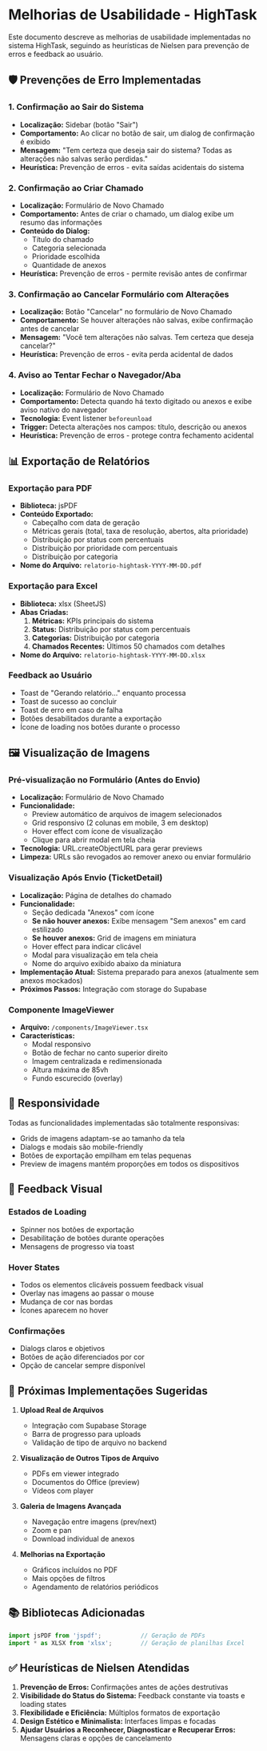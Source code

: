 # Melhorias de Usabilidade - HighTask

Este documento descreve as melhorias de usabilidade implementadas no sistema HighTask, seguindo as heurísticas de Nielsen para prevenção de erros e feedback ao usuário.

## 🛡️ Prevenções de Erro Implementadas

### 1. Confirmação ao Sair do Sistema
- **Localização:** Sidebar (botão "Sair")
- **Comportamento:** Ao clicar no botão de sair, um dialog de confirmação é exibido
- **Mensagem:** "Tem certeza que deseja sair do sistema? Todas as alterações não salvas serão perdidas."
- **Heurística:** Prevenção de erros - evita saídas acidentais do sistema

### 2. Confirmação ao Criar Chamado
- **Localização:** Formulário de Novo Chamado
- **Comportamento:** Antes de criar o chamado, um dialog exibe um resumo das informações
- **Conteúdo do Dialog:**
  - Título do chamado
  - Categoria selecionada
  - Prioridade escolhida
  - Quantidade de anexos
- **Heurística:** Prevenção de erros - permite revisão antes de confirmar

### 3. Confirmação ao Cancelar Formulário com Alterações
- **Localização:** Botão "Cancelar" no formulário de Novo Chamado
- **Comportamento:** Se houver alterações não salvas, exibe confirmação antes de cancelar
- **Mensagem:** "Você tem alterações não salvas. Tem certeza que deseja cancelar?"
- **Heurística:** Prevenção de erros - evita perda acidental de dados

### 4. Aviso ao Tentar Fechar o Navegador/Aba
- **Localização:** Formulário de Novo Chamado
- **Comportamento:** Detecta quando há texto digitado ou anexos e exibe aviso nativo do navegador
- **Tecnologia:** Event listener `beforeunload`
- **Trigger:** Detecta alterações nos campos: título, descrição ou anexos
- **Heurística:** Prevenção de erros - protege contra fechamento acidental

## 📊 Exportação de Relatórios

### Exportação para PDF
- **Biblioteca:** jsPDF
- **Conteúdo Exportado:**
  - Cabeçalho com data de geração
  - Métricas gerais (total, taxa de resolução, abertos, alta prioridade)
  - Distribuição por status com percentuais
  - Distribuição por prioridade com percentuais
  - Distribuição por categoria
- **Nome do Arquivo:** `relatorio-hightask-YYYY-MM-DD.pdf`

### Exportação para Excel
- **Biblioteca:** xlsx (SheetJS)
- **Abas Criadas:**
  1. **Métricas:** KPIs principais do sistema
  2. **Status:** Distribuição por status com percentuais
  3. **Categorias:** Distribuição por categoria
  4. **Chamados Recentes:** Últimos 50 chamados com detalhes
- **Nome do Arquivo:** `relatorio-hightask-YYYY-MM-DD.xlsx`

### Feedback ao Usuário
- Toast de "Gerando relatório..." enquanto processa
- Toast de sucesso ao concluir
- Toast de erro em caso de falha
- Botões desabilitados durante a exportação
- Ícone de loading nos botões durante o processo

## 🖼️ Visualização de Imagens

### Pré-visualização no Formulário (Antes do Envio)
- **Localização:** Formulário de Novo Chamado
- **Funcionalidade:**
  - Preview automático de arquivos de imagem selecionados
  - Grid responsivo (2 colunas em mobile, 3 em desktop)
  - Hover effect com ícone de visualização
  - Clique para abrir modal em tela cheia
- **Tecnologia:** URL.createObjectURL para gerar previews
- **Limpeza:** URLs são revogados ao remover anexo ou enviar formulário

### Visualização Após Envio (TicketDetail)
- **Localização:** Página de detalhes do chamado
- **Funcionalidade:**
  - Seção dedicada "Anexos" com ícone
  - **Se não houver anexos:** Exibe mensagem "Sem anexos" em card estilizado
  - **Se houver anexos:** Grid de imagens em miniatura
  - Hover effect para indicar clicável
  - Modal para visualização em tela cheia
  - Nome do arquivo exibido abaixo da miniatura
- **Implementação Atual:** Sistema preparado para anexos (atualmente sem anexos mockados)
- **Próximos Passos:** Integração com storage do Supabase

### Componente ImageViewer
- **Arquivo:** `/components/ImageViewer.tsx`
- **Características:**
  - Modal responsivo
  - Botão de fechar no canto superior direito
  - Imagem centralizada e redimensionada
  - Altura máxima de 85vh
  - Fundo escurecido (overlay)

## 📱 Responsividade

Todas as funcionalidades implementadas são totalmente responsivas:
- Grids de imagens adaptam-se ao tamanho da tela
- Dialogs e modais são mobile-friendly
- Botões de exportação empilham em telas pequenas
- Preview de imagens mantém proporções em todos os dispositivos

## 🎨 Feedback Visual

### Estados de Loading
- Spinner nos botões de exportação
- Desabilitação de botões durante operações
- Mensagens de progresso via toast

### Hover States
- Todos os elementos clicáveis possuem feedback visual
- Overlay nas imagens ao passar o mouse
- Mudança de cor nas bordas
- Ícones aparecem no hover

### Confirmações
- Dialogs claros e objetivos
- Botões de ação diferenciados por cor
- Opção de cancelar sempre disponível

## 🔄 Próximas Implementações Sugeridas

1. **Upload Real de Arquivos**
   - Integração com Supabase Storage
   - Barra de progresso para uploads
   - Validação de tipo de arquivo no backend

2. **Visualização de Outros Tipos de Arquivo**
   - PDFs em viewer integrado
   - Documentos do Office (preview)
   - Vídeos com player

3. **Galeria de Imagens Avançada**
   - Navegação entre imagens (prev/next)
   - Zoom e pan
   - Download individual de anexos

4. **Melhorias na Exportação**
   - Gráficos incluídos no PDF
   - Mais opções de filtros
   - Agendamento de relatórios periódicos

## 📚 Bibliotecas Adicionadas

```typescript
import jsPDF from 'jspdf';           // Geração de PDFs
import * as XLSX from 'xlsx';        // Geração de planilhas Excel
```

## ✅ Heurísticas de Nielsen Atendidas

1. **Prevenção de Erros:** Confirmações antes de ações destrutivas
2. **Visibilidade do Status do Sistema:** Feedback constante via toasts e loading states
3. **Flexibilidade e Eficiência:** Múltiplos formatos de exportação
4. **Design Estético e Minimalista:** Interfaces limpas e focadas
5. **Ajudar Usuários a Reconhecer, Diagnosticar e Recuperar Erros:** Mensagens claras e opções de cancelamento
